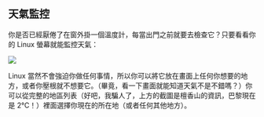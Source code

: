 ﻿<?php require("../../entete.php"); ?> <?php require("../../base.php"); ?> <?php require("../../fonctions.php"); ?>

<div id="corps">

<h2>天氣監控</h2>

<p>你是否已經厭倦了在窗外掛一個溫度計，每當出門之前就要去檢查它？只要看看你的 Linux 螢幕就能監控天氣：</p>

<img src="Images/weather.png" />

<p>Linux 當然不會強迫你做任何事情，所以你可以將它放在畫面上任何你想要的地方，或者你壓根就不想要它。（畢竟，看一下畫面就能知道天氣不是不錯嗎？）你可以從完整的地區列表（好吧，我騙人了，上方的截圖是檀香山的資訊，巴黎現在是 2°C！）裡面選擇你現在的所在地（或者任何其他地方）。</p>

</div>



